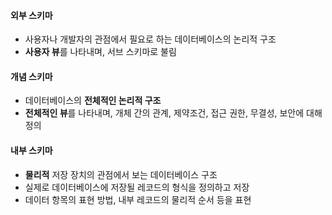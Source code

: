 #### 외부 스키마
- 사용자나 개발자의 관점에서 필요로 하는 데이터베이스의 논리적 구조
-  **사용자 뷰**를 나타내며, 서브 스키마로 불림
#### 개념 스키마
- 데이터베이스의 **전체적인 논리적 구조**
- **전체적인 뷰**를 나타내며, 개체 간의 관계, 제약조건, 접근 권한, 무결성, 보안에 대해 정의
#### 내부 스키마
- **물리적** 저장 장치의 관점에서 보는 데이터베이스 구조
- 실제로 데이터베이스에 저장될 레코드의 형식을 정의하고 저장
- 데이터 항목의 표현 방법, 내부 레코드의 물리적 순서 등을 표현

